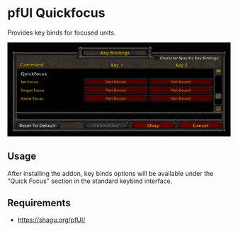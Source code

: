 # pfUI Quickfocus

Provides key binds for focused units.

![Image showing preview of key bind interface with options provided by this addon.](https://github.com/mdmnky/pfui-quickfocus/blob/master/screenshot.png?raw=true)

## Usage

After installing the addon, key binds options will be available under the "Quick Focus" section in the standard keybind interface.

## Requirements

- https://shagu.org/pfUI/
